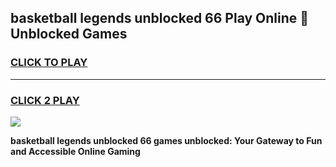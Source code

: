 
## basketball legends unblocked 66 Play Online 👋 Unblocked Games
<h3>
<a href="https://premium.freeplayer.one?title=basketball_legends_unblocked_66&ref=19F">CLICK TO PLAY</a></h3>
<hr>

<h3>
<a href="https://premium.freeplayer.one?title=basketball_legends_unblocked_66&ref=19F">CLICK 2 PLAY</a>
  
</h3>

<a href="https://premium.freeplayer.one?title=basketball_legends_unblocked_66&ref=19F"><img src="https://clearcache.store/games.png"></a>


**basketball legends unblocked 66 games unblocked: Your Gateway to Fun and Accessible Online Gaming**
